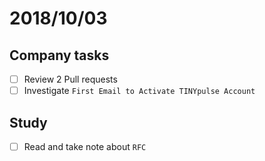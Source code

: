 # 2018/10/03

## Company tasks
- [ ] Review 2 Pull requests
- [ ] Investigate `First Email to Activate TINYpulse Account`

## Study
- [ ] Read and take note about `RFC`
